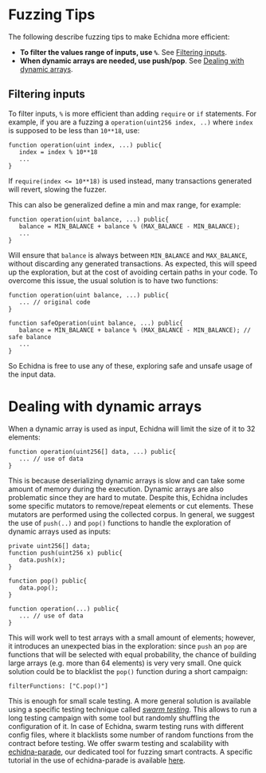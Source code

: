 # Fuzzing Tips

The following describe fuzzing tips to make Echidna more efficient:

- **To filter the values range of inputs, use `%`**. See [Filtering inputs](#filtering-inputs).
- **When dynamic arrays are needed, use push/pop**. See [Dealing with dynamic arrays](#dealing-with-dynamic-arrays).

## Filtering inputs

To filter inputs, `%` is more efficient than adding `require` or `if` statements. For example, if you are a fuzzing a `operation(uint256 index, ..)` where `index` is supposed to be less than `10**18`, use:

```solidity
function operation(uint index, ...) public{
   index = index % 10**18
   ...
}
```

If `require(index <= 10**18)` is used instead, many transactions generated will revert, slowing the fuzzer. 

This can also be generalized define a min and max range, for example:


```solidity
function operation(uint balance, ...) public{
   balance = MIN_BALANCE + balance % (MAX_BALANCE - MIN_BALANCE);
   ...
}
```

Will ensure that `balance` is always between `MIN_BALANCE` and `MAX_BALANCE`, without discarding any generated transactions. As expected, this will speed up the exploration, but at the cost of avoiding certain paths in your code. To overcome this issue, the usual solution is to have two functions:

```solidity
function operation(uint balance, ...) public{
   ... // original code
}

function safeOperation(uint balance, ...) public{
   balance = MIN_BALANCE + balance % (MAX_BALANCE - MIN_BALANCE); // safe balance
   ...
}
```

So Echidna is free to use any of these, exploring safe and unsafe usage of the input data.

# Dealing with dynamic arrays

When a dynamic array is used as input, Echidna will limit the size of it to 32 elements:

```solidity
function operation(uint256[] data, ...) public{
   ... // use of data
}
```

This is because deserializing dynamic arrays is slow and can take some amount of memory during the execution. Dynamic arrays are also problematic since they are hard to mutate. Despite this, Echidna includes some specific mutators to remove/repeat elements or cut elements. These mutators are performed using the collected corpus. In general, we suggest the use of `push(..)` and `pop()` functions to handle the exploration of dynamic arrays used as inputs:

```solidity
private uint256[] data;
function push(uint256 x) public{
   data.push(x);
}

function pop() public{
   data.pop();
}

function operation(...) public{
   ... // use of data
}
```

This will work well to test arrays with a small amount of elements; however, it introduces an unexpected bias in the exploration: since `push` an `pop` are functions that will be selected with equal probability, the chance of building large arrays (e.g. more than 64 elements) is very very small. One quick solution could be to blacklist the `pop()` function during a short campaign:

```
filterFunctions: ["C.pop()"]
```

This is enough for small scale testing. A more general solution is available using a specific testing technique called [*swarm testing*](https://www.cs.utah.edu/~regehr/papers/swarm12.pdf). This allows to run a long testing campaign with some tool but randomly shuffling the configuration of it. In case of Echidna, swarm testing runs with different config files, where it blacklists some number of random functions from the contract before testing. We offer swarm testing and scalability with [echidna-parade](https://github.com/crytic/echidna-parade), our dedicated tool for fuzzing smart contracts. A specific tutorial in the use of echidna-parade is available [here](smart-contract-fuzzing-at-scale.md).
